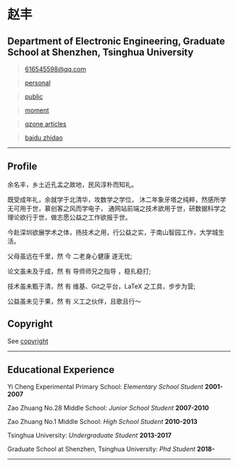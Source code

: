 # 赵丰
## Department of Electronic Engineering, Graduate School at Shenzhen, Tsinghua University

> [616545598@qq.com](mailto:616545598@qq.com) 


> [personal](personal/)

> [public](public/)

> [moment](detail/)

> [qzone articles](qzone_blog/index.html)

> [baidu zhidao](baidu-zhidao/)

------

## Profile

余名丰，乡土近孔孟之故地，民风淳朴而知礼。

既受成年礼，余就学于北清华，攻数学之学位，
沐二年象牙塔之纯粹，然感所学无可用于世，慕创客之风而学电子，
通网站前端之技术欲用于世，研数据科学之理论欲行于世，做志愿公益之工作欲报于世。

今赴深圳欲展学术之体，扬技术之用，行公益之实，于南山智园工作，大学城生活。

父母虽远在千里，然 今 二老身心健康   遂无忧;
<!--
岁月虽夺我青春，然 遇 花信年华之仙女 遂无愁;
-->
论文虽未及于成，然 有 导师师兄之指导 ，稳扎稳打;

技术虽未甄于清，然 有 维基、Git之平台，LaTeX 之工具，步步为营;

公益虽未见于果，然 有 义工之伙伴，且歌且行～

## Copyright
See [copyright](./copyright.md)

-------

## Educational Experience

Yi Cheng Experimental Primary School: *Elementary School Student*
__2001-2007__

Zao Zhuang No.28 Middle School: *Junior School Student*
__2007-2010__

Zao Zhuang No.1 Middle School: *High School Student*
__2010-2013__

Tsinghua University: *Undergraduate Student*
__2013-2017__

Graduate School at Shenzhen, Tsinghua University: *Phd Student*
__2018-__

------

